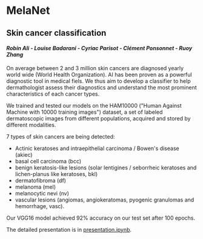 # MelaNet

## Skin cancer classification

#### *Robin Ali - Louise Badarani - Cyriac Parisot - Clément Ponsonnet - Ruoy Zhang*

On average between 2 and 3 million skin cancers are diagnosed yearly world wide (World Health Organization). AI has been proven as a powerful diagnostic tool in medical fiels. We thus aim to develop a classifier to help dermathologist assess their diagnostics and understand the most prominent characteristics of each cancer types.

We trained and tested our models on the HAM10000 ("Human Against Machine with 10000 training images") dataset, a set of labeled dermatoscopic images from different populations, acquired and stored by different modalities. 

7 types of skin cancers are being detected:
 - Actinic keratoses and intraepithelial carcinoma / Bowen's disease (akiec)
 - basal cell carcinoma (bcc)
 - benign keratosis-like lesions (solar lentigines / seborrheic keratoses and lichen-planus like keratoses, bkl)
 - dermatofibroma (df)
 - melanoma (mel)
 - melanocytic nevi (nv)
 - vascular lesions (angiomas, angiokeratomas, pyogenic granulomas and hemorrhage, vasc).

Our VGG16 model achieved 92% accuracy on our test set after 100 epochs.

The detailed presentation is in [presentation.ipynb](presentation.ipynb).
